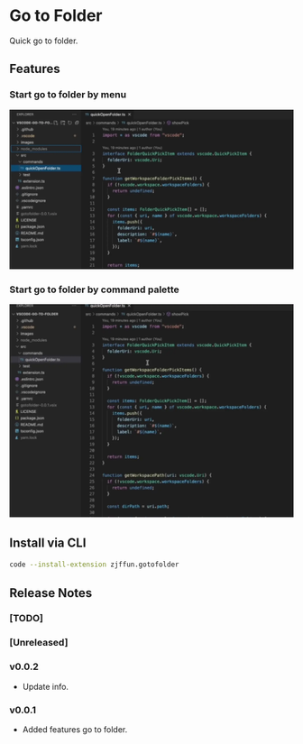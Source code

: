 # Go to Folder

Quick go to folder.

## Features

### Start go to folder by menu

![Go to folder by menu](images/go-to-folder-by-menu.webp)

### Start go to folder by command palette

![Go to folder by command palette](images/go-to-folder-by-command-palette.webp)

## Install via CLI

```bash
code --install-extension zjffun.gotofolder
```

## Release Notes

### [TODO]

### [Unreleased]

### v0.0.2

- Update info.

### v0.0.1

- Added features go to folder.
